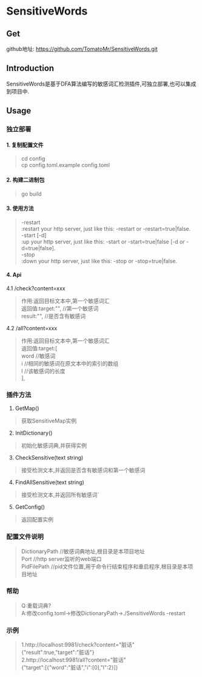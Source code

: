 # SensitiveWords

## Get
github地址: https://github.com/TomatoMr/SensitiveWords.git

## Introduction
SensitiveWords是基于DFA算法编写的敏感词汇检测插件,可独立部署,也可以集成到项目中.

## Usage

### 独立部署

#### 1. 复制配置文件
>cd config  
 cp config.toml.example config.toml
>>

#### 2. 构建二进制包
>go build
>>

#### 3. 使用方法
>-restart  
:restart your http server, just like this: -restart or -restart=true|false.  
-start [-d]  
:up your http server, just like this: -start or -start=true|false [-d or -d=true|false].  
-stop  
:down your http server, just like this: -stop or -stop=true|false.  
>>

#### 4. Api
4.1 /check?content=xxx
>作用:返回目标文本中,第一个敏感词汇  
返回值:target:"", //第一个敏感词  
      result:"", //是否含有敏感词  
>>
4.2 /all?content=xxx
>作用:返回目标文本中,第一个敏感词汇  
返回值:target:[  
        word //敏感词  
        i //相同的敏感词在原文本中的索引的数组  
        l //该敏感词的长度  
             ],  
>>

### 插件方法
1. GetMap()
>获取SensitiveMap实例
>>
2. InitDictionary()
>初始化敏感词典,并获得实例
>>
3. CheckSensitive(text string)
>接受检测文本,并返回是否含有敏感词和第一个敏感词
>>
4. FindAllSensitive(text string)
>接受检测文本,并返回所有敏感词`
>>
5. GetConfig()
>返回配置实例
>>

### 配置文件说明
>DictionaryPath //敏感词典地址,根目录是本项目地址  
Port //http server监听的web端口  
PidFilePath //pid文件位置,用于命令行结束程序和重启程序,根目录是本项目地址
>>

### 帮助
>Q:重载词典?  
A:修改config.toml->修改DictionaryPath->./SensitiveWords -restart
>>

### 示例
>1.http://localhost:9981/check?content="脏话"  
{"result":true,"target":"脏话"}  
2.http://localhost:9981/all?content="脏话"  
{"target":[{"word":"脏话","i":[0],"l":2}]}  
>>